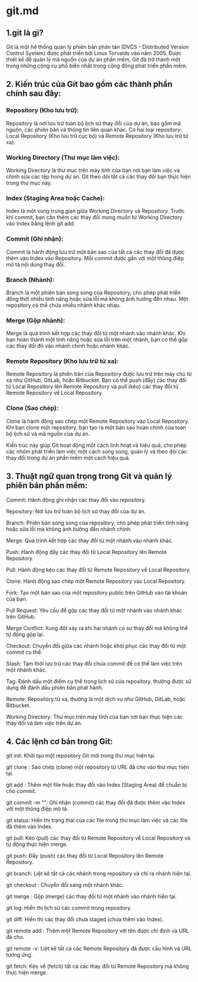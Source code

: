 # git.md

## 1.git là gì?
Git là một hệ thống quản lý phiên bản phân tán (DVCS - Distributed Version Control System) được phát triển bởi Linus Torvalds vào năm 2005. Được thiết kế để quản lý mã nguồn của dự án phần mềm, Git đã trở thành một trong những công cụ phổ biến nhất trong cộng đồng phát triển phần mềm.

## 2. Kiến trúc của Git bao gồm các thành phần chính sau đây:

### Repository (Kho lưu trữ):
Repository là nơi lưu trữ toàn bộ lịch sử thay đổi của dự án, bao gồm mã nguồn, các phiên bản và thông tin liên quan khác.
Có hai loại repository: Local Repository (Kho lưu trữ cục bộ) và Remote Repository (Kho lưu trữ từ xa).

### Working Directory (Thư mục làm việc):
Working Directory là thư mục trên máy tính của bạn nơi bạn làm việc và chỉnh sửa các tệp trong dự án.
Git theo dõi tất cả các thay đổi bạn thực hiện trong thư mục này.

### Index (Staging Area hoặc Cache):
Index là một vùng trung gian giữa Working Directory và Repository.
Trước khi commit, bạn cần thêm các thay đổi mong muốn từ Working Directory vào Index bằng lệnh git add.

### Commit (Ghi nhận):
Commit là hành động lưu trữ một bản sao của tất cả các thay đổi đã được thêm vào Index vào Repository.
Mỗi commit được gắn với một thông điệp mô tả nội dung thay đổi.

### Branch (Nhánh):
Branch là một phiên bản song song của Repository, cho phép phát triển đồng thời nhiều tính năng hoặc sửa lỗi mà không ảnh hưởng đến nhau.
Một repository có thể chứa nhiều nhánh khác nhau.

### Merge (Gộp nhánh):
Merge là quá trình kết hợp các thay đổi từ một nhánh vào nhánh khác.
Khi bạn hoàn thành một tính năng hoặc sửa lỗi trên một nhánh, bạn có thể gộp các thay đổi đó vào nhánh chính hoặc nhánh khác.

### Remote Repository (Kho lưu trữ từ xa):
Remote Repository là phiên bản của Repository được lưu trữ trên máy chủ từ xa như GitHub, GitLab, hoặc Bitbucket.
Bạn có thể push (đẩy) các thay đổi từ Local Repository lên Remote Repository và pull (kéo) các thay đổi từ Remote Repository về Local Repository.

### Clone (Sao chép):
Clone là hành động sao chép một Remote Repository vào Local Repository.
Khi bạn clone một repository, bạn tạo ra một bản sao hoàn chỉnh của toàn bộ lịch sử và mã nguồn của dự án.

Kiến trúc này giúp Git hoạt động một cách linh hoạt và hiệu quả, cho phép các nhóm phát triển làm việc một cách song song, quản lý và theo dõi các thay đổi trong dự án phần mềm một cách hiệu quả.


## 3. Thuật ngữ quan trọng trong Git và quản lý phiên bản phần mềm:
Commit: Hành động ghi nhận các thay đổi vào repository.

Repository: Nơi lưu trữ toàn bộ lịch sử thay đổi của dự án.

Branch: Phiên bản song song của repository, cho phép phát triển tính năng hoặc sửa lỗi mà không ảnh hưởng đến nhánh chính.

Merge: Quá trình kết hợp các thay đổi từ một nhánh vào nhánh khác.

Push: Hành động đẩy các thay đổi từ Local Repository lên Remote Repository.

Pull: Hành động kéo các thay đổi từ Remote Repository về Local Repository.

Clone: Hành động sao chép một Remote Repository vào Local Repository.

Fork: Tạo một bản sao của một repository public trên GitHub vào tài khoản của bạn.

Pull Request: Yêu cầu để gộp các thay đổi từ một nhánh vào nhánh khác trên GitHub.

Merge Conflict: Xung đột xảy ra khi hai nhánh có sự thay đổi mà không thể tự động gộp lại.

Checkout: Chuyển đổi giữa các nhánh hoặc khôi phục các thay đổi từ một commit cụ thể.

Stash: Tạm thời lưu trữ các thay đổi chưa commit để có thể làm việc trên một nhánh khác.

Tag: Đánh dấu một điểm cụ thể trong lịch sử của repository, thường được sử dụng để đánh dấu phiên bản phát hành.

Remote: Repository từ xa, thường là một dịch vụ như GitHub, GitLab, hoặc Bitbucket.

Working Directory: Thư mục trên máy tính của bạn nơi bạn thực hiện các thay đổi và làm việc trên dự án.

## 4. Các lệnh cơ bản trong Git:
git init: Khởi tạo một repository Git mới trong thư mục hiện tại.

git clone <URL>: Sao chép (clone) một repository từ URL đã cho vào thư mục hiện tại.

git add <file>: Thêm một file hoặc thay đổi vào Index (Staging Area) để chuẩn bị cho commit.

git commit -m "<message>": Ghi nhận (commit) các thay đổi đã được thêm vào Index với một thông điệp mô tả.

git status: Hiển thị trạng thái của các file trong thư mục làm việc và các file đã thêm vào Index.

git pull: Kéo (pull) các thay đổi từ Remote Repository về Local Repository và tự động thực hiện merge.

git push: Đẩy (push) các thay đổi từ Local Repository lên Remote Repository.

git branch: Liệt kê tất cả các nhánh trong repository và chỉ ra nhánh hiện tại.

git checkout <branch>: Chuyển đổi sang một nhánh khác.

git merge <branch>: Gộp (merge) các thay đổi từ một nhánh vào nhánh hiện tại.

git log: Hiển thị lịch sử các commit trong repository.

git diff: Hiển thị các thay đổi chưa staged (chưa thêm vào Index).

git remote add <name> <URL>: Thêm một Remote Repository với tên được chỉ định và URL đã cho.

git remote -v: Liệt kê tất cả các Remote Repository đã được cấu hình và URL tương ứng.

git fetch: Kéo về (fetch) tất cả các thay đổi từ Remote Repository mà không thực hiện merge.






